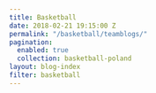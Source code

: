 ```yaml
---
title: Basketball 
date: 2018-02-21 19:15:00 Z
permalink: "/basketball/teamblogs/"
pagination:
  enabled: true
  collection: basketball-poland
layout: blog-index
filter: basketball
---
```


